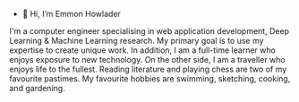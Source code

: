 - 👋 Hi, I’m Emmon Howlader

I'm a computer engineer specialising in web application development, Deep Learning & Machine Learning research. My primary goal is to use my expertise to create unique work. In addition, I am a full-time learner who enjoys exposure to new technology. On the other side, I am a traveller who enjoys life to the fullest. Reading literature and playing chess are two of my favourite pastimes. My favourite hobbies are swimming, sketching, cooking, and gardening.
